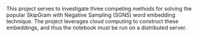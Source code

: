 This project serves to investigate three competing methods for solving the popular SkipGram with Negative Sampling (SGNS) word embedding technique. 
The project leverages cloud computing to construct these embeddings, and thus the notebook must be run on a distributed server. 
